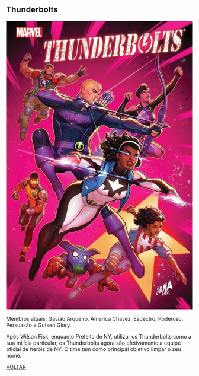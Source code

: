 ## Thunderbolts


![(https://raw.githubusercontent.com/briancamargos/SUPER-EQUIPES/main/Imagens/thunderbolts.bmp)](https://raw.githubusercontent.com/briancamargos/SUPER-EQUIPES/main/Imagens/thunderbolts.bmp)

Membros atuais: Gavião Arqueiro, America Chavez, Espectro, Poderoso, Persuasão e Gutsen Glory.

Após Wilson Fisk, enquanto Prefeito de NY, utilizar os Thunderbolts como a sua milícia particular, os Thunderbolts agora são efetivamente a equipe oficial de heróis de NY. O time tem como principal objetivo limpar o seu nome.


[VOLTAR](https://github.com/briancamargos/SUPER-EQUIPES)